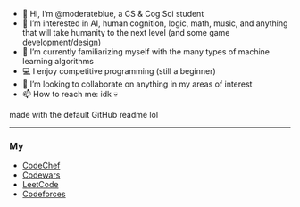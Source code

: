 - 👋 Hi, I’m @moderateblue, a CS & Cog Sci student
- 👀 I’m interested in AI, human cognition, logic, math, music, and anything that will take humanity to the next level (and some game development/design)
- 🌱 I’m currently familiarizing myself with the many types of machine learning algorithms
- 💻 I enjoy competitive programming (still a beginner)
- 💞️ I’m looking to collaborate on anything in my areas of interest
- 📫 How to reach me: idk 💀

made with the default GitHub readme lol

---

### My 
- [CodeChef](https://www.codechef.com/users/bingchilling)<br>
- [Codewars](https://www.codewars.com/users/moderateblue)<br>
- [LeetCode](https://leetcode.com/moderatelybluz/)<br>
- [Codeforces](https://codeforces.com/profile/moderateblue)<br>

<!---
moderateblue/moderateblue is a ✨ special ✨ repository because its `README.md` (this file) appears on your GitHub profile.
You can click the Preview link to take a look at your changes.
--->
